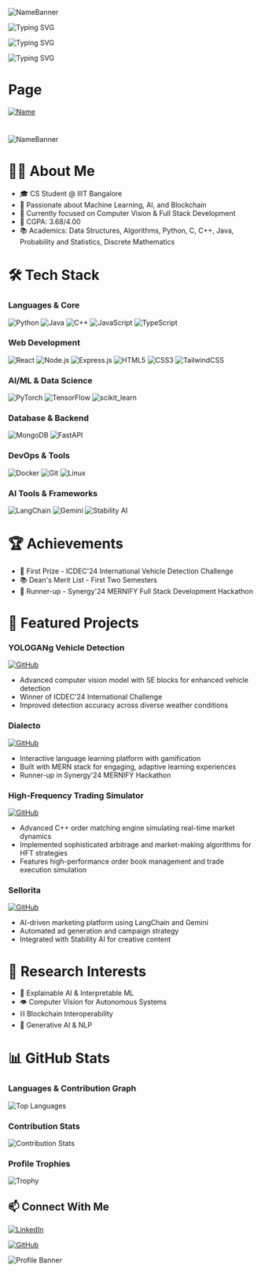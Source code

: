 ![NameBanner](https://capsule-render.vercel.app/api?type=waving&height=223&color=timeGradient&text=Krishna%20Sai%20Velidanda&section=header&reversal=true&textBg=false&animation=fadeIn&rotate=0&fontAlign=45&fontAlignY=36&descAlignY=44&descAlign=58&strokeWidth=2)


![Typing SVG](https://readme-typing-svg.herokuapp.com?font=Fira+Code&size=32&duration=3000&pause=1000&color=2B95FF&center=true&width=435&lines=AI+%7C+ML+Developer)

![Typing SVG](https://readme-typing-svg.herokuapp.com?font=Fira+Code&size=32&duration=3000&pause=1000&color=2B95FF&center=true&width=435&lines=Full+Stack+Engineer)

![Typing SVG](https://readme-typing-svg.herokuapp.com?font=Fira+Code&size=32&duration=3000&pause=1000&color=2B95FF&center=true&width=435&lines=Competitive+Programming)

# Page
[![Name](https://img.shields.io/badge/melohub-green?style=flat)](https://melohub-xbit.github.io/melohub-xbit/)

# 
![NameBanner](https://capsule-render.vercel.app/api?type=venom&height=150&color=gradient&text=Yo!&reversal=false&fontColor=FFFFFF)

# 👨‍💻 About Me
- 🎓 CS Student @ IIIT Bangalore
- 🌟 Passionate about Machine Learning, AI, and Blockchain
- 🔭 Currently focused on Computer Vision & Full Stack Development
- 🎯 CGPA: 3.68/4.00
- 📚 Academics: Data Structures, Algorithms, Python, C, C++, Java, Probability and Statistics, Discrete Mathematics

# 🛠️ Tech Stack

### Languages & Core
![Python](https://img.shields.io/badge/Python-3776AB?style=for-the-badge&logo=python&logoColor=white)
![Java](https://img.shields.io/badge/Java-ED8B00?style=for-the-badge&logo=openjdk&logoColor=white)
![C++](https://img.shields.io/badge/C++-00599C?style=for-the-badge&logo=cplusplus&logoColor=white)
![JavaScript](https://img.shields.io/badge/JavaScript-F7DF1E?style=for-the-badge&logo=javascript&logoColor=black)
![TypeScript](https://img.shields.io/badge/TypeScript-007ACC?style=for-the-badge&logo=typescript&logoColor=white)

### Web Development
![React](https://img.shields.io/badge/React-20232A?style=for-the-badge&logo=react&logoColor=61DAFB)
![Node.js](https://img.shields.io/badge/Node.js-43853D?style=for-the-badge&logo=node.js&logoColor=white)
![Express.js](https://img.shields.io/badge/Express.js-404D59?style=for-the-badge&logo=express&logoColor=white)
![HTML5](https://img.shields.io/badge/HTML5-E34F26?style=for-the-badge&logo=html5&logoColor=white)
![CSS3](https://img.shields.io/badge/CSS3-1572B6?style=for-the-badge&logo=css3&logoColor=white)
![TailwindCSS](https://img.shields.io/badge/Tailwind_CSS-38B2AC?style=for-the-badge&logo=tailwind-css&logoColor=white)

### AI/ML & Data Science
![PyTorch](https://img.shields.io/badge/PyTorch-EE4C2C?style=for-the-badge&logo=pytorch&logoColor=white)
![TensorFlow](https://img.shields.io/badge/TensorFlow-FF6F00?style=for-the-badge&logo=tensorflow&logoColor=white)
![scikit_learn](https://img.shields.io/badge/scikit_learn-F7931E?style=for-the-badge&logo=scikit-learn&logoColor=white)

### Database & Backend
![MongoDB](https://img.shields.io/badge/MongoDB-4EA94B?style=for-the-badge&logo=mongodb&logoColor=white)
![FastAPI](https://img.shields.io/badge/FastAPI-009688?style=for-the-badge&logo=fastapi&logoColor=white)

### DevOps & Tools
![Docker](https://img.shields.io/badge/Docker-2496ED?style=for-the-badge&logo=docker&logoColor=white)
![Git](https://img.shields.io/badge/Git-F05032?style=for-the-badge&logo=git&logoColor=white)
![Linux](https://img.shields.io/badge/Linux-FCC624?style=for-the-badge&logo=linux&logoColor=black)

### AI Tools & Frameworks
![LangChain](https://img.shields.io/badge/LangChain-121212?style=for-the-badge&logo=chainlink&logoColor=white)
![Gemini](https://img.shields.io/badge/Gemini-4285F4?style=for-the-badge&logo=google&logoColor=white)
![Stability AI](https://img.shields.io/badge/Stability_AI-000000?style=for-the-badge&logo=stability-ai&logoColor=white)

# 🏆 Achievements
- 🥇 First Prize - ICDEC'24 International Vehicle Detection Challenge
- 📚 Dean's Merit List - First Two Semesters
- 🥈 Runner-up - Synergy'24 MERNIFY Full Stack Development Hackathon

# 🚀 Featured Projects

### YOLOGANg Vehicle Detection
[![GitHub](https://img.shields.io/badge/Code-black?style=for-the-badge&logo=github)](https://github.com/AspiringPianist/YOLOGANg_VehicleDetection.git)
- Advanced computer vision model with SE blocks for enhanced vehicle detection
- Winner of ICDEC'24 International Challenge
- Improved detection accuracy across diverse weather conditions

### Dialecto
[![GitHub](https://img.shields.io/badge/Code-black?style=for-the-badge&logo=github)](https://github.com/CShah44/Dialecto.git)
- Interactive language learning platform with gamification
- Built with MERN stack for engaging, adaptive learning experiences
- Runner-up in Synergy'24 MERNIFY Hackathon


### High-Frequency Trading Simulator
[![GitHub](https://img.shields.io/badge/Code-black?style=for-the-badge&logo=github)](https://github.com/RAMYA-PARSANIA/HFT_and_OrderBook_Simulator.git)
- Advanced C++ order matching engine simulating real-time market dynamics
- Implemented sophisticated arbitrage and market-making algorithms for HFT strategies
- Features high-performance order book management and trade execution simulation

### Sellorita
[![GitHub](https://img.shields.io/badge/Code-black?style=for-the-badge&logo=github)](https://github.com/CShah44/Sellorita.git)
- AI-driven marketing platform using LangChain and Gemini
- Automated ad generation and campaign strategy
- Integrated with Stability AI for creative content


# 🔬 Research Interests
- 🧠 Explainable AI & Interpretable ML
- 👁️ Computer Vision for Autonomous Systems
- ⛓️ Blockchain Interoperability
- 🤖 Generative AI & NLP

# 📊 GitHub Stats

### Languages & Contribution Graph
![Top Languages](https://github-readme-stats.vercel.app/api/top-langs/?username=melohub-xbit&layout=compact&theme=tokyonight)

### Contribution Stats
![Contribution Stats](https://github-contributor-stats.vercel.app/api?username=melohub-xbit&limit=5&theme=tokyonight&combine_all_yearly_contributions=true)

### Profile Trophies
![Trophy](https://github-profile-trophy.vercel.app/?username=melohub-xbit&theme=tokyonight)
## 📫 Connect With Me
[![LinkedIn](https://img.shields.io/badge/LinkedIn-0077B5?style=for-the-badge&logo=linkedin&logoColor=white)](https://www.linkedin.com/in/krishna-sai-velidanda-8h0oth-pu4/)

[![GitHub](https://img.shields.io/badge/GitHub-100000?style=for-the-badge&logo=github&logoColor=white)](https://github.com/melohub-xbit)

![Profile Banner](https://capsule-render.vercel.app/api?type=waving&color=timeGradient&height=200&section=footer&text=Innovating%20with%20Code&fontSize=50&animation=fadeIn&fontAlignY=48&desc=Building%20the%20Future%20with%20AI%20and%20Blockchain&descAlignY=70&descAlign=62)
